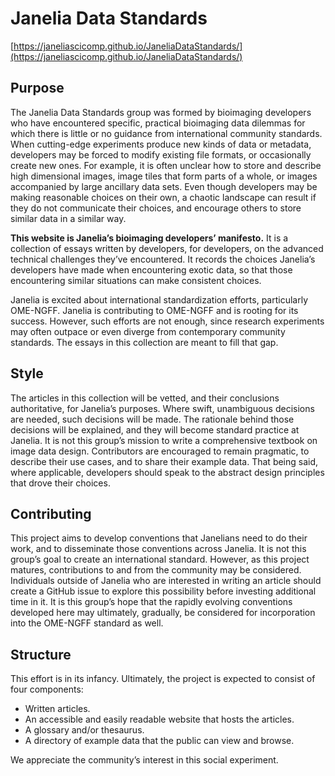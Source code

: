 # Janelia Data Standards
[https://janeliascicomp.github.io/JaneliaDataStandards/](https://janeliascicomp.github.io/JaneliaDataStandards/)

## Purpose

The Janelia Data Standards group was formed by bioimaging developers who have encountered specific, practical bioimaging data dilemmas for which there is little or no guidance from international community standards. When cutting-edge experiments produce new kinds of data or metadata, developers may be forced to modify existing file formats, or occasionally create new ones. For example, it is often unclear how to store and describe high dimensional images, image tiles that form parts of a whole, or images accompanied by large ancillary data sets. Even though developers may be making reasonable choices on their own, a chaotic landscape can result if they do not communicate their choices, and encourage others to store similar data in a similar way.

**This website is Janelia’s bioimaging developers’ manifesto.** It is a collection of essays written by developers, for developers, on the advanced technical challenges they’ve encountered. It records the choices Janelia’s developers have made when encountering exotic data, so that those encountering similar situations can make consistent choices. 

Janelia is excited about international standardization efforts, particularly OME-NGFF. Janelia is contributing to OME-NGFF and is rooting for its success. However, such efforts are not enough, since research experiments may often outpace or even diverge from contemporary community standards. The essays in this collection are meant to fill that gap.

## Style

The articles in this collection will be vetted, and their conclusions authoritative, for Janelia’s purposes. Where swift, unambiguous decisions are needed, such decisions will be made. The rationale behind those decisions will be explained, and they will become standard practice at Janelia. It is not this group’s mission to write a comprehensive textbook on image data design. Contributors are encouraged to remain pragmatic, to describe their use cases, and to share their example data. That being said, where applicable, developers should speak to the abstract design principles that drove their choices.

## Contributing

This project aims to develop conventions that Janelians need to do their work, and to disseminate those conventions across Janelia. It is not this group’s goal to create an international standard. However, as this project matures, contributions to and from the community may be considered. Individuals outside of Janelia who are interested in writing an article should create a GitHub issue to explore this possibility before investing additional time in it. It is this group’s hope that the rapidly evolving conventions developed here may ultimately, gradually, be considered for incorporation into the OME-NGFF standard as well. 

## Structure

This effort is in its infancy. Ultimately, the project is expected to consist of four components:

- Written articles. 
- An accessible and easily readable website that hosts the articles.
- A glossary and/or thesaurus.
- A directory of example data that the public can view and browse.

We appreciate the community’s interest in this social experiment.

